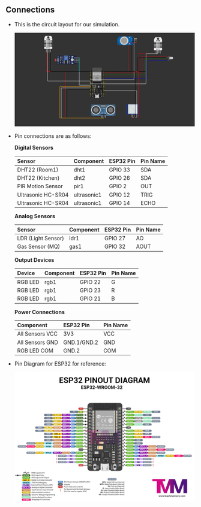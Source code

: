 ## Connections

- This is the circuit layout for our simulation.
    <center>
        <img src="../assets/Circuit-Diagram.png">
    </center>

- Pin connections are as follows:

    **Digital Sensors**

    | Sensor | Component | ESP32 Pin | Pin Name |
    |--------|-----------|-----------|----------|
    | DHT22 (Room1) | dht1 | GPIO 33 | SDA |
    | DHT22 (Kitchen) | dht2 | GPIO 26 | SDA |
    | PIR Motion Sensor | pir1 | GPIO 2 | OUT |
    | Ultrasonic HC-SR04 | ultrasonic1 | GPIO 12 | TRIG |
    | Ultrasonic HC-SR04 | ultrasonic1 | GPIO 14 | ECHO |

    **Analog Sensors**

    | Sensor | Component | ESP32 Pin | Pin Name |
    |--------|-----------|-----------|----------|
    | LDR (Light Sensor) | ldr1 | GPIO 27 | AO |
    | Gas Sensor (MQ) | gas1 | GPIO 32 | AOUT |

    **Output Devices**

    | Device | Component | ESP32 Pin | Pin Name |
    |--------|-----------|-----------|----------|
    | RGB LED | rgb1 | GPIO 22 | G |
    | RGB LED | rgb1 | GPIO 23 | R |
    | RGB LED | rgb1 | GPIO 21 | B |

    **Power Connections**

    | Component | ESP32 Pin | Pin Name |
    |-----------|-----------|----------|
    | All Sensors VCC | 3V3 | VCC |
    | All Sensors GND | GND.1/GND.2 | GND |
    | RGB LED COM | GND.2 | COM |


- Pin Diagram for ESP32 for reference:
    <center>
        <img src="../assets/Pin-Diagram-ESP32.jpg">
    </center>